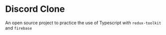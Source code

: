 # Discord Clone

An open source project to practice the use of Typescript with `redux-toolkit` and `firebase`
